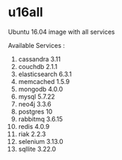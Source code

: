 # u16all
Ubuntu 16.04 image with all services

Available Services :

1. cassandra 3.11
2. couchdb 2.1.1
3. elasticsearch 6.3.1
4. memcached 1.5.9
5. mongodb 4.0.0
6. mysql 5.7.22
7. neo4j 3.3.6
8. postgres 10
9. rabbitmq 3.6.15
10. redis 4.0.9
12. riak 2.2.3
13. selenium 3.13.0
14. sqllite 3.22.0
